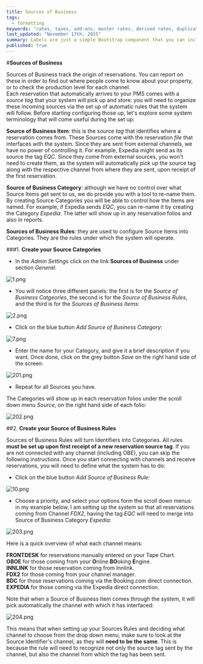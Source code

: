 ```yaml
---
title: Sources of Business
tags: 
  - formatting
keywords: "rates, taxes, add-ons, master rates, derived rates, duplicate rates, daily rate grid, season periods"
last_updated: "November 17th, 2015"
summary: Labels are just a simple Bootstrap component that you can include in your pages as needed. They represent one of many Bootstrap options you can include in your theme.
published: true
---
```




#**Sources of Business**  

Sources of Business track the origin of reservations. You can report on these in order to find out where people come to know about your property, or to check the production level for each channel.  
Each reservation that automatically arrives to your PMS comes with a _source tag_ that your system will pick up and store: you will need to organize these incoming sources via the set up of automatic rules that the system will follow. Before starting configuring those up, let's explore some system terminology that will come useful during the set up: 

**Source of Business Item**: this is the _source tag_ that identifies where a reservation comes from. These Sources come with the reservation _file_ that interfaces with the system. Since they are sent from external channels, we have no power of controlling it. For example, Expedia might send as its source the tag _EQC_. Since they come from external sources, you won't need to create them, as the system will automatically pick up the source tag along with the respective channel from where they are sent, upon receipt of the first reservation.

**Source of Business Category**: although we have no control over what Source Items get sent to us, we do provide you with a tool to re-name them. By creating Source Categories you will be able to control how the Items are named. For example, if Expedia sends _EQC_, you can re-name it by creating the Category _Expedia_. The latter will show up in any reservation folios and also in reports.

**Sources of Business Rules**: they are used to configure Source Items into Categories. They are the rules under which the system will operate.  


 ###1. **Create your Source Categories** 

 - In the _Admin Settings_ click on the link **Sources of Business** under section _General_:  

![1.png]({{site.baseurl}}/images/1.png)


 
 - You will notice three different panels: the first is for the _Source of Business Catgeories_, the second is for the _Source of Business Rules_, and the third is for the _Sources of Business Items_:  
 
![2.png]({{site.baseurl}}/images/2.png)

 
  - Click on the blue button _Add Source of Business Category_:  
  
![7.png]({{site.baseurl}}/images/7.png)

  
  - Enter the name for your Category, and give it a brief description if you want. Once done, click on the grey button _Save_ on the right hand side of the screen:
  
  ![201.png]({{site.baseurl}}/images/201.png)  
  
  - Repeat for all Sources you have.
  
 The Categories will show up in each reservation folios under the scroll down menu _Source_, on the right hand side of each folio:  
 
 ![202.png]({{site.baseurl}}/images/202.png)
 
 
 ##2. **Create your Source of Business Rules**  
 
 Sources of Business Rules will turn Identifiers into Categories. All rules **must be set up upon first receipt of a new reservation source tag**. If you are not connected with any channel (including OBE), you can skip the following instructions.
 Once you start connecting with channels and receive reservations, you will need to define what the system has to do: 
 
  - Click on the blue button _Add Source of Business Rule_:  
  
  ![10.png]({{site.baseurl}}/images/10.png)

  
  - Choose a priority, and select your options form the scroll down menus: in my example below, I am setting up the system so that all reservations coming from Channel _FDX2_, having the tag _EQC_ will need to merge into Source of Business Category _Expedia_:  
  
  ![203.png]({{site.baseurl}}/images/203.png)


Here is a quick overview of what each channel means:  

 **FRONTDESK** for reservations manually entered on your Tape Chart.  
 **OBOE** for those coming from your **O**nline **BO**oking **E**ngine.  
 **INNLINK** for those reservation coming from Innlink.  
 **FDX2** for those coming from your channel manager.  
 **BDC** for those reservations coming via the Booking.com direct connection.  
 **EXPEDIA** for those coming via the Expedia direct connection.  

Note that when a Source of Business Item comes through the system, it will pick automatically the channel with which it has interfaced:  

![204.png]({{site.baseurl}}/images/204.png)


This means that when setting up your Sources Rules and deciding what channel to choose from the drop down menu, make sure to look at the Source Identifier's channel, as they will **need to be the same**. This is because the rule will need to recognize not only the source tag sent by the channel, but also the channel from which the tag has been sent.
